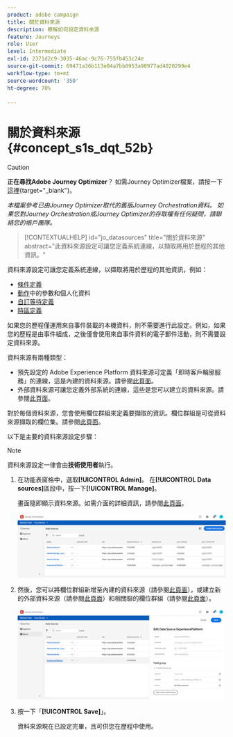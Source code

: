 ```yaml
---
product: adobe campaign
title: 關於資料來源
description: 瞭解如何設定資料來源
feature: Journeys
role: User
level: Intermediate
exl-id: 2371d2c9-3035-46ac-9c76-755fb453c24e
source-git-commit: 69471a36b113e04a7bb0953a90977ad4020299e4
workflow-type: tm+mt
source-wordcount: '350'
ht-degree: 70%

---
```


# 關於資料來源 {#concept_s1s_dqt_52b}


>[!CAUTION]
>
>**正在尋找Adobe Journey Optimizer**？ 如需Journey Optimizer檔案，請按一下[這裡](https://experienceleague.adobe.com/zh-hant/docs/journey-optimizer/using/ajo-home){target="_blank"}。
>
>
>_本檔案參考已由Journey Optimizer取代的舊版Journey Orchestration資料。 如果您對Journey Orchestration或Journey Optimizer的存取權有任何疑問，請聯絡您的帳戶團隊。_



>[!CONTEXTUALHELP]
>id="jo_datasources"
>title="關於資料來源"
>abstract="此資料來源設定可讓您定義系統連線，以擷取將用於歷程的其他資訊。"

資料來源設定可讓您定義系統連線，以擷取將用於歷程的其他資訊，例如：

* [條件定義](../building-journeys/condition-activity.md)
* [動作](../action/action.md)中的參數和個人化資料
* [自訂等待定義](../building-journeys/wait-activity.md#custom)
* [時區定義](../building-journeys/timezone-management.md)

如果您的歷程僅運用來自事件裝載的本機資料，則不需要進行此設定。例如，如果您的歷程是由事件組成，之後僅會使用來自事件資料的電子郵件活動，則不需要設定資料來源。

資料來源有兩種類型：

* 預先設定的 Adobe Experience Platform 資料來源可定義「即時客戶輪廓服務」的連線，這是內建的資料來源。請參閱[此頁面](../datasource/adobe-experience-platform-data-source.md)。
* 外部資料來源可讓您定義外部系統的連線，這些是您可以建立的資料來源。請參閱[此頁面](../datasource/external-data-sources.md)。

對於每個資料來源，您會使用欄位群組來定義要擷取的資訊。欄位群組是可從資料來源擷取的欄位集。請參閱[此頁面](../datasource/field-groups.md)。

以下是主要的資料來源設定步驟：

>[!NOTE]
>
>資料來源設定一律會由&#x200B;**技術使用者**&#x200B;執行。

1. 在功能表窗格中，選取&#x200B;**[!UICONTROL Admin]**。 在&#x200B;**[!UICONTROL Data sources]**&#x200B;區段中，按一下&#x200B;**[!UICONTROL Manage]**。

   畫面隨即顯示資料來源。如需介面的詳細資訊，請參閱[此頁面](../about/user-interface.md)。

   ![](../assets/journey18.png)

1. 然後，您可以將欄位群組新增至內建的資料來源（請參閱[此頁面](../datasource/adobe-experience-platform-data-source.md)），或建立新的外部資料來源（請參閱[此頁面](../datasource/external-data-sources.md)）和相關聯的欄位群組（請參閱[此頁面](../datasource/field-groups.md)）。

   ![](../assets/journey23.png)

1. 按一下「**[!UICONTROL Save]**」。

   資料來源現在已設定完畢，且可供您在歷程中使用。
